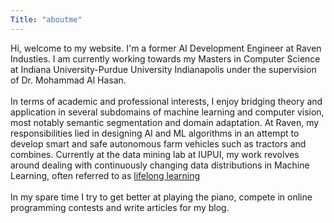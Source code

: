 ```yaml
---
Title: "aboutme"
---
```


Hi, welcome to my website. I'm a former AI Development Engineer at Raven Industies. I am currently working towards my Masters in Computer Science at 
Indiana University-Purdue University Indianapolis under the supervision of Dr. Mohammad Al Hasan.  
\
In terms of academic and professional interests, I enjoy
bridging theory and application in several subdomains of
machine learning and computer vision, most notably semantic
segmentation and domain adaptation. At Raven, my responsibilities lied in designing AI and ML algorithms in 
an attempt to develop smart and safe autonomous farm vehicles such as tractors and combines. Currently at the data mining lab at IUPUI, my work revolves around dealing with continuously changing data distributions in Machine Learning, often referred to as [lifelong learning](https://www.cs.uic.edu/~liub/lifelong-machine-learning.html)  
\
In my spare time I try to get better at playing
the piano, compete in online programming contests and
write articles for my blog.  
 

